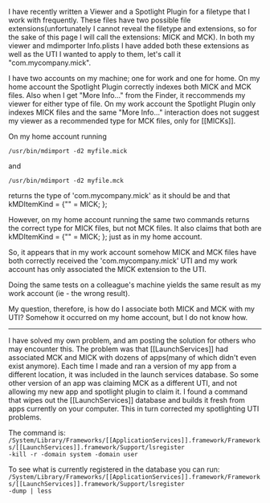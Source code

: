 I have recently written a Viewer and a Spotlight Plugin for a filetype that I work with frequently.  These files have two possible file extensions(unfortunately I cannot reveal the filetype and extensions, so for the sake of this page I will call the extensions: MICK and MCK).  In both my viewer and mdimporter Info.plists I have added both these extensions as well as the UTI I wanted to apply to them, let's call it "com.mycompany.mick".

I have two accounts on my machine; one for work and one for home.  On my home account the Spotlight Plugin correctly indexes both MICK and MCK files.  Also when I get "More Info..." from the Finder, it reccommends my viewer for either type of file.  On my work account the Spotlight Plugin only indexes MICK files and the same "More Info..." interaction does not suggest my viewer as a recommended type for MCK files, only for [[MICKs]].

On my home account running 

<code>/usr/bin/mdimport -d2 myfile.mick</code>

and

<code>/usr/bin/mdimport -d2 myfile.mck</code>

returns the type of 'com.mycompany.mick' as it should be and that kMDItemKind = {"" = MICK; };

However, on my home account running the same two commands returns the correct type for MICK files, but not MCK files.  It also claims that both are kMDItemKind = {"" = MICK; }; just as in my home account.

So, it appears that in my work account somehow MICK and MCK files have both correctly received the 'com.mycompany.mick' UTI and my work account has only associated the MICK extension to the UTI.

Doing the same tests on a colleague's machine yields the same result as my work account (ie - the wrong result).

My question, therefore, is how do I associate both MICK and MCK with my UTI?  Somehow it occurred on my home account, but I do not know how.

----

I have solved my own problem, and am posting the solution for others who may encounter this.  The problem was that [[LaunchServices]] had associated MCK and MICK with dozens of apps(many of which didn't even exist anymore).  Each time I made and ran a version of my app from a different location, it was included in the launch services database.  So some other version of an app was claiming MCK as a different UTI, and not allowing my new app and spotlight plugin to claim it.  I found a command that wipes out the [[LaunchServices]] database and builds it fresh from apps currently on your computer.  This in turn corrected my spotlighting UTI problems. 

The command is: 
<code>/System/Library/Frameworks/[[ApplicationServices]].framework/Frameworks/[[LaunchServices]].framework/Support/lsregister -kill -r -domain system -domain user </code>

To see what is currently registered in the database you can run: 
<code>/System/Library/Frameworks/[[ApplicationServices]].framework/Frameworks/[[LaunchServices]].framework/Support/lsregister -dump | less</code>